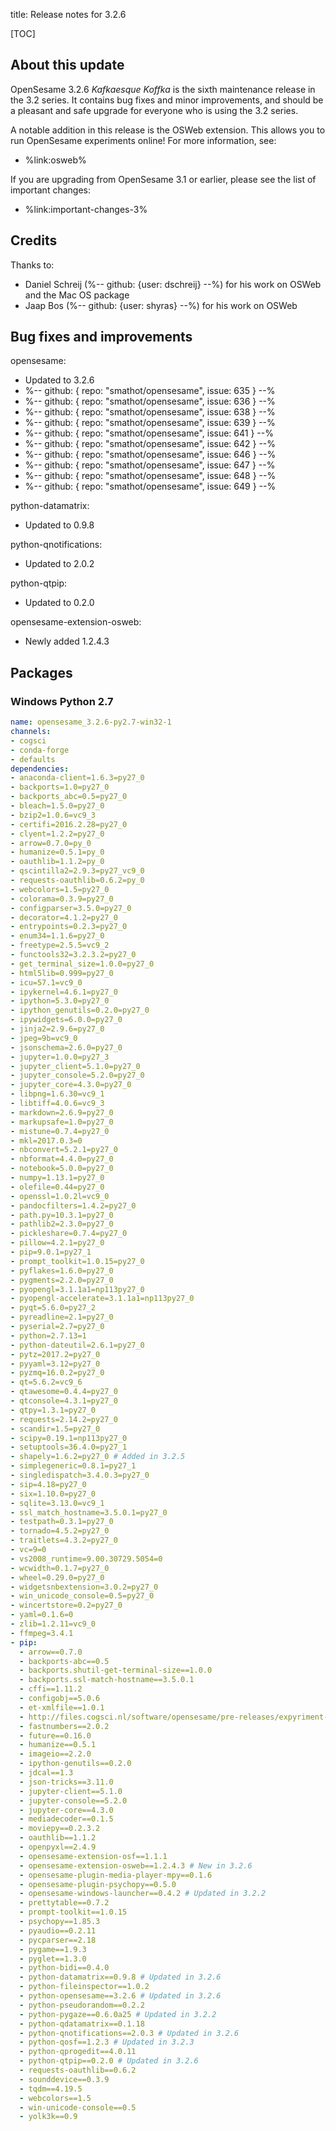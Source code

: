 title: Release notes for 3.2.6


[TOC]


## About this update

OpenSesame 3.2.6 *Kafkaesque Koffka* is the sixth maintenance release in the 3.2 series. It contains bug fixes and minor improvements, and should be a pleasant and safe upgrade for everyone who is using the 3.2 series.

A notable addition in this release is the OSWeb extension. This allows you to run OpenSesame experiments online! For more information, see:

- %link:osweb%

If you are upgrading from OpenSesame 3.1 or earlier, please see the list of important changes:

- %link:important-changes-3%


## Credits

Thanks to:

- Daniel Schreij (%-- github: {user: dschreij} --%) for his work on OSWeb and the Mac OS package
- Jaap Bos (%-- github: {user: shyras} --%) for his work on OSWeb


## Bug fixes and improvements

opensesame:

- Updated to 3.2.6
- %-- github: { repo: "smathot/opensesame", issue: 635 } --%
- %-- github: { repo: "smathot/opensesame", issue: 636 } --%
- %-- github: { repo: "smathot/opensesame", issue: 638 } --%
- %-- github: { repo: "smathot/opensesame", issue: 639 } --%
- %-- github: { repo: "smathot/opensesame", issue: 641 } --%
- %-- github: { repo: "smathot/opensesame", issue: 642 } --%
- %-- github: { repo: "smathot/opensesame", issue: 646 } --%
- %-- github: { repo: "smathot/opensesame", issue: 647 } --%
- %-- github: { repo: "smathot/opensesame", issue: 648 } --%
- %-- github: { repo: "smathot/opensesame", issue: 649 } --%



python-datamatrix:

- Updated to 0.9.8


python-qnotifications:

- Updated to 2.0.2


python-qtpip:

- Updated to 0.2.0


opensesame-extension-osweb:

- Newly added 1.2.4.3


## Packages


### Windows Python 2.7

~~~ .yaml
name: opensesame_3.2.6-py2.7-win32-1
channels:
- cogsci
- conda-forge
- defaults
dependencies:
- anaconda-client=1.6.3=py27_0
- backports=1.0=py27_0
- backports_abc=0.5=py27_0
- bleach=1.5.0=py27_0
- bzip2=1.0.6=vc9_3
- certifi=2016.2.28=py27_0
- clyent=1.2.2=py27_0
- arrow=0.7.0=py_0
- humanize=0.5.1=py_0
- oauthlib=1.1.2=py_0
- qscintilla2=2.9.3=py27_vc9_0
- requests-oauthlib=0.6.2=py_0
- webcolors=1.5=py27_0
- colorama=0.3.9=py27_0
- configparser=3.5.0=py27_0
- decorator=4.1.2=py27_0
- entrypoints=0.2.3=py27_0
- enum34=1.1.6=py27_0
- freetype=2.5.5=vc9_2
- functools32=3.2.3.2=py27_0
- get_terminal_size=1.0.0=py27_0
- html5lib=0.999=py27_0
- icu=57.1=vc9_0
- ipykernel=4.6.1=py27_0
- ipython=5.3.0=py27_0
- ipython_genutils=0.2.0=py27_0
- ipywidgets=6.0.0=py27_0
- jinja2=2.9.6=py27_0
- jpeg=9b=vc9_0
- jsonschema=2.6.0=py27_0
- jupyter=1.0.0=py27_3
- jupyter_client=5.1.0=py27_0
- jupyter_console=5.2.0=py27_0
- jupyter_core=4.3.0=py27_0
- libpng=1.6.30=vc9_1
- libtiff=4.0.6=vc9_3
- markdown=2.6.9=py27_0
- markupsafe=1.0=py27_0
- mistune=0.7.4=py27_0
- mkl=2017.0.3=0
- nbconvert=5.2.1=py27_0
- nbformat=4.4.0=py27_0
- notebook=5.0.0=py27_0
- numpy=1.13.1=py27_0
- olefile=0.44=py27_0
- openssl=1.0.2l=vc9_0
- pandocfilters=1.4.2=py27_0
- path.py=10.3.1=py27_0
- pathlib2=2.3.0=py27_0
- pickleshare=0.7.4=py27_0
- pillow=4.2.1=py27_0
- pip=9.0.1=py27_1
- prompt_toolkit=1.0.15=py27_0
- pyflakes=1.6.0=py27_0
- pygments=2.2.0=py27_0
- pyopengl=3.1.1a1=np113py27_0
- pyopengl-accelerate=3.1.1a1=np113py27_0
- pyqt=5.6.0=py27_2
- pyreadline=2.1=py27_0
- pyserial=2.7=py27_0
- python=2.7.13=1
- python-dateutil=2.6.1=py27_0
- pytz=2017.2=py27_0
- pyyaml=3.12=py27_0
- pyzmq=16.0.2=py27_0
- qt=5.6.2=vc9_6
- qtawesome=0.4.4=py27_0
- qtconsole=4.3.1=py27_0
- qtpy=1.3.1=py27_0
- requests=2.14.2=py27_0
- scandir=1.5=py27_0
- scipy=0.19.1=np113py27_0
- setuptools=36.4.0=py27_1
- shapely=1.6.2=py27_0 # Added in 3.2.5
- simplegeneric=0.8.1=py27_1
- singledispatch=3.4.0.3=py27_0
- sip=4.18=py27_0
- six=1.10.0=py27_0
- sqlite=3.13.0=vc9_1
- ssl_match_hostname=3.5.0.1=py27_0
- testpath=0.3.1=py27_0
- tornado=4.5.2=py27_0
- traitlets=4.3.2=py27_0
- vc=9=0
- vs2008_runtime=9.00.30729.5054=0
- wcwidth=0.1.7=py27_0
- wheel=0.29.0=py27_0
- widgetsnbextension=3.0.2=py27_0
- win_unicode_console=0.5=py27_0
- wincertstore=0.2=py27_0
- yaml=0.1.6=0
- zlib=1.2.11=vc9_0
- ffmpeg=3.4.1
- pip:
  - arrow==0.7.0
  - backports-abc==0.5
  - backports.shutil-get-terminal-size==1.0.0
  - backports.ssl-match-hostname==3.5.0.1
  - cffi==1.11.2
  - configobj==5.0.6
  - et-xmlfile==1.0.1
  - http://files.cogsci.nl/software/opensesame/pre-releases/expyriment-0.9.1b2_11_gc100ee8-py2-none-any.whl
  - fastnumbers==2.0.2
  - future==0.16.0
  - humanize==0.5.1
  - imageio==2.2.0
  - ipython-genutils==0.2.0
  - jdcal==1.3
  - json-tricks==3.11.0
  - jupyter-client==5.1.0
  - jupyter-console==5.2.0
  - jupyter-core==4.3.0
  - mediadecoder==0.1.5
  - moviepy==0.2.3.2
  - oauthlib==1.1.2
  - openpyxl==2.4.9
  - opensesame-extension-osf==1.1.1
  - opensesame-extension-osweb==1.2.4.3 # New in 3.2.6
  - opensesame-plugin-media-player-mpy==0.1.6
  - opensesame-plugin-psychopy==0.5.0
  - opensesame-windows-launcher==0.4.2 # Updated in 3.2.2
  - prettytable==0.7.2
  - prompt-toolkit==1.0.15
  - psychopy==1.85.3
  - pyaudio==0.2.11
  - pycparser==2.18
  - pygame==1.9.3
  - pyglet==1.3.0
  - python-bidi==0.4.0
  - python-datamatrix==0.9.8 # Updated in 3.2.6
  - python-fileinspector==1.0.2
  - python-opensesame==3.2.6 # Updated in 3.2.6
  - python-pseudorandom==0.2.2
  - python-pygaze==0.6.0a25 # Updated in 3.2.2
  - python-qdatamatrix==0.1.18
  - python-qnotifications==2.0.3 # Updated in 3.2.6
  - python-qosf==1.2.3 # Updated in 3.2.3
  - python-qprogedit==4.0.11
  - python-qtpip==0.2.0 # Updated in 3.2.6
  - requests-oauthlib==0.6.2
  - sounddevice==0.3.9
  - tqdm==4.19.5
  - webcolors==1.5
  - win-unicode-console==0.5
  - yolk3k==0.9
~~~
